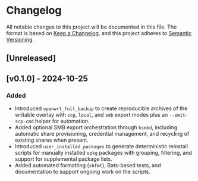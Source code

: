 # Changelog

All notable changes to this project will be documented in this file.
The format is based on [Keep a Changelog](https://keepachangelog.com/en/1.1.0/),
and this project adheres to [Semantic Versioning](https://semver.org/spec/v2.0.0.html).

## [Unreleased]

## [v0.1.0] - 2024-10-25

### Added

- Introduced `openwrt_full_backup` to create reproducible archives of the writable overlay with `scp`, `local`, and `smb` export modes plus an `--emit-scp-cmd` helper for automation.
- Added optional SMB export orchestration through `ksmbd`, including automatic share provisioning, credential management, and recycling of existing shares when present.
- Introduced `user_installed_packages` to generate deterministic reinstall scripts for manually installed `opkg` packages with grouping, filtering, and support for supplemental package lists.
- Added automated formatting (`shfmt`), Bats-based tests, and documentation to support ongoing work on the scripts.
